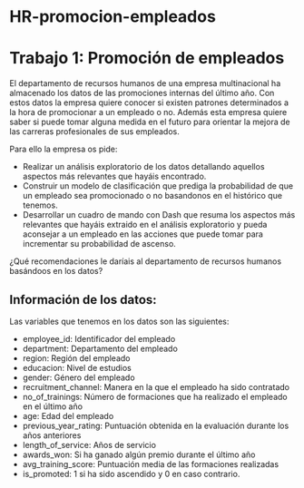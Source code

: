 # HR-promocion-empleados

# Trabajo 1: Promoción de empleados

El departamento de recursos humanos de una empresa multinacional ha almacenado los datos de las promociones internas del último año. Con estos datos la empresa quiere conocer si existen patrones determinados a la hora de promocionar a un empleado o no. Además esta empresa quiere saber si puede tomar alguna medida en el futuro para orientar la mejora de las carreras profesionales de sus empleados.

Para ello la empresa os pide:

* Realizar un análisis exploratorio de los datos detallando aquellos aspectos más relevantes que hayáis encontrado.
* Construir un modelo de clasificación que prediga la probabilidad de que un empleado sea promocionado o no basandonos en el histórico que tenemos.
* Desarrollar un cuadro de mando con Dash que resuma los aspectos más relevantes que hayáis extraido en el análisis exploratorio y pueda aconsejar a un empleado en las acciones que puede tomar para incrementar su probabilidad de ascenso.

¿Qué recomendaciones le daríais al departamento de recursos humanos basándoos en los datos?

## Información de los datos:
Las variables que tenemos en los datos son las siguientes:

* employee_id: Identificador del empleado
* department: Departamento del empleado
* region: Región del empleado
* educacion: Nivel de estudios
* gender: Género del empleado
* recruitment_channel: Manera en la que el empleado ha sido contratado
* no_of_trainings: Número de formaciones que ha realizado el empleado en el último año
* age: Edad del empleado
* previous_year_rating: Puntuación obtenida en la evaluación durante los años anteriores
* length_of_service: Años de servicio
* awards_won: Si ha ganado algún premio durante el último año
* avg_training_score: Puntuación media de las formaciones realizadas
* is_promoted: 1 si ha sido ascendido y 0 en caso contrario.